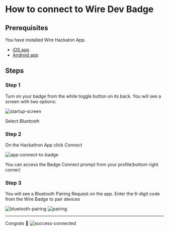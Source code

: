 # How to connect to Wire Dev Badge

## Prerequisites

You have installed Wire Hackaton App.

- [iOS app](https://apps.apple.com/app/wire-hackathon/id6741440702)
- [Android app](https://bucket.gitgo.app/android-app/app-release.apk)

## Steps

### Step 1

Turn on your badge from the white toggle button on its back. You will see a screen with two options:

![startup-screen](/img/badge/startup-screen.png)

Select *Bluetooth*

### Step 2

On the Hackathon App click *Connect*

![app-connect-to-badge](/img/badge/app-connect-to-badge.png)

You can access the Badge Connect prompt from your profile(bottom right corner)

### Step 3

You will see a Bluetooth Pairing Request on the app. Enter the 6-digit code from the Wire Badge to pair devices

![bluetooth-pairing](/img/badge/bluetooth-pairing.png)
![pairing](/img/badge/pairing.png)

---
Congrats 🎉
![success-connected](/img/badge/success-connected.png)

